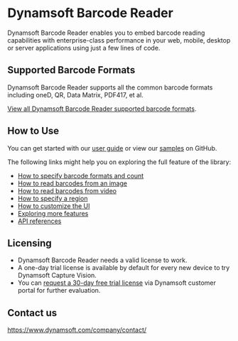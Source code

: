 # Dynamsoft Barcode Reader

Dynamsoft Barcode Reader enables you to embed barcode reading capabilities with enterprise-class performance in your web, mobile, desktop or server applications using just a few lines of code.

## Supported Barcode Formats

Dynamsoft Barcode Reader supports all the common barcode formats including oneD, QR, Data Matrix, PDF417, et al.

[View all Dynamsoft Barcode Reader supported barcode formats](https://www.dynamsoft.com/barcode-reader/barcode-types/).

## How to Use

You can get started with our [user guide](https://www.dynamsoft.com/barcode-reader/docs/mobile/programming/objectivec-swift/user-guide.html?ver=latest) or view our [samples](https://github.com/Dynamsoft/barcode-reader-mobile-samples/tree/main/ios/Swift) on GitHub.

The following links might help you on exploring the full feature of the library:

- [How to specify barcode formats and count](https://www.dynamsoft.com/barcode-reader/docs/core/programming/features/barcode-formats-and-count.html?lang=objc,swift&&ver=latest)
- [How to read barcodes from an image](https://www.dynamsoft.com/barcode-reader/docs/core/programming/features/read-different-source.html?lang=objc,swift&&ver=latest)
- [How to read barcodes from video](https://www.dynamsoft.com/barcode-reader/docs/core/programming/features/read-video-streaming-mobile.html?lang=objc,swift&&ver=latest)
- [How to specify a region](https://www.dynamsoft.com/barcode-reader/docs/core/programming/features/barcode-scan-region-mobile.html?lang=objc,swift&&ver=latest)
- [How to customize the UI](https://www.dynamsoft.com/barcode-reader/docs/mobile/programming/objectivec-swift/ui-configurations.html?ver=latest)
- [Exploring more features](https://www.dynamsoft.com/barcode-reader/docs/mobile/programming/objectivec-swift/user-guide/explore-features/index.html?ver=latest)
- [API references](https://www.dynamsoft.com/barcode-reader/docs/mobile/programming/objectivec-swift/api-reference/index.html?ver=latest)

## Licensing

- Dynamsoft Barcode Reader needs a valid license to work.
- A one-day trial license is available by default for every new device to try Dynamsoft Capture Vision.
- You can <a href="https://www.dynamsoft.com/customer/license/trialLicense?product=dbr&package=mobile&utm_source=github" target="_blank"> request a 30-day free trial license</a> via Dynamsoft customer portal for further evaluation.

## Contact us

https://www.dynamsoft.com/company/contact/
